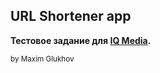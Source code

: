 ## URL Shortener app

**Тестовое задание для [IQ Media](https://iqmd.ru/).**

<sub>by Maxim Glukhov</sub>
